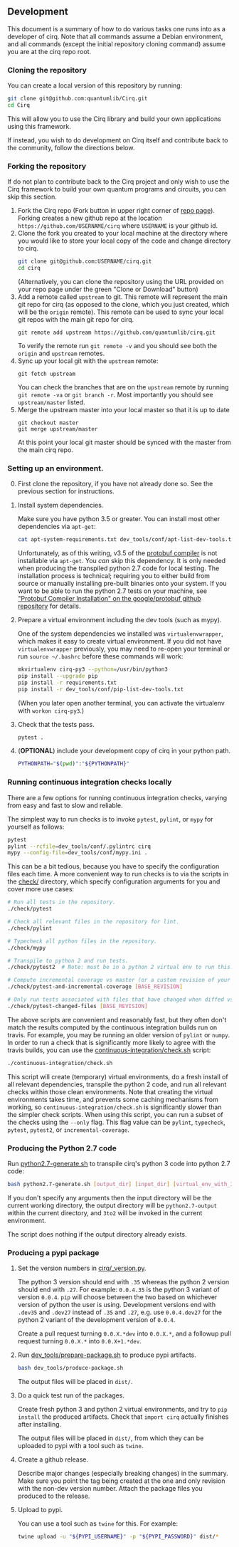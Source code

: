 ## Development

This document is a summary of how to do various tasks one runs into as a
developer of cirq.
Note that all commands assume a Debian environment, and all commands (except
the initial repository cloning command) assume you are at the cirq repo root.


### Cloning the repository

You can create a local version of this repository by running:

```bash
git clone git@github.com:quantumlib/Cirq.git
cd Cirq
```

This will allow you to use the Cirq library and build your own applications
using this framework.

If instead, you wish to do development on Cirq itself and contribute back to
the community, follow the directions below.

### Forking the repository

If do not plan to contribute back to the Cirq project and only wish to use
the Cirq framework to build your own quantum programs and circuits, you can
skip this section.

1. Fork the Cirq repo (Fork button in upper right corner of
[repo page](https://github.com/quantumlib/Cirq)).
Forking creates a new github repo at the location
```https://github.com/USERNAME/cirq``` where ```USERNAME``` is
your github id.
1. Clone the fork you created to your local machine at the directory
where you would like to store your local copy of the code and change directory
to cirq.
    ```bash
    git clone git@github.com:USERNAME/cirq.git
    cd cirq
    ```
    (Alternatively, you can clone the repository using the URL provided
    on your repo page under the green "Clone or Download" button)
1. Add a remote called ```upstream``` to git.  This remote will represent
the main git repo for cirq (as opposed to the clone, which you just
created, which will be the ```origin``` remote).  This remote can be used
to sync your local git repos with the main git repo for cirq.
    ```shell
    git remote add upstream https://github.com/quantumlib/cirq.git
    ```
    To verify the remote run ```git remote -v``` and you should see both
    the ```origin``` and ```upstream``` remotes.
1. Sync up your local git with the ```upstream``` remote:
    ```shell
    git fetch upstream
    ```
    You can check the branches that are on the ```upstream``` remote by
    running ```git remote -va``` or ```git branch -r```.
Most importantly you should see ```upstream/master``` listed.
1. Merge the upstream master into your local master so that
it is up to date
    ```shell
    git checkout master
    git merge upstream/master
    ```
    At this point your local git master should be synced with the master
    from the main cirq repo.


### Setting up an environment.

0. First clone the repository, if you have not already done so.
See the previous section for instructions.


1. Install system dependencies.

    Make sure you have python 3.5 or greater.
    You can install most other dependencies via `apt-get`:

    ```bash
    cat apt-system-requirements.txt dev_tools/conf/apt-list-dev-tools.txt | xargs sudo apt-get install --yes
    ```

    Unfortunately, as of this writing, v3.5 of the [protobuf compiler](https://github.com/google/protobuf) is not installable via `apt-get`.
    You *can* skip this dependency.
    It is only needed when producing the transpiled python 2.7 code for local testing.
    The installation process is technical; requiring you to either build from source or manually installing pre-built binaries onto your system.
    If you want to be able to run the python 2.7 tests on your machine, see ["Protobuf Compiler Installation" on the google/protobuf github repository](https://github.com/google/protobuf#protocol-compiler-installation) for details.


2. Prepare a virtual environment including the dev tools (such as mypy).

    One of the system dependencies we installed was `virtualenvwrapper`, which makes it easy to create virtual environment.
    If you did not have `virtualenvwrapper` previously, you may need to re-open your terminal or run `source ~/.bashrc` before these commands will work:

    ```bash
    mkvirtualenv cirq-py3 --python=/usr/bin/python3
    pip install --upgrade pip
    pip install -r requirements.txt
    pip install -r dev_tools/conf/pip-list-dev-tools.txt
    ```

    (When you later open another terminal, you can activate the virtualenv with `workon cirq-py3`.)

3. Check that the tests pass.

    ```bash
    pytest .
    ```

4. (**OPTIONAL**) include your development copy of cirq in your python path.

    ```bash
    PYTHONPATH="$(pwd)":"${PYTHONPATH}"
    ```


### Running continuous integration checks locally

There are a few options for running continuous integration checks, varying from easy and fast to slow and reliable.

The simplest way to run checks is to invoke `pytest`, `pylint`, or `mypy` for yourself as follows:

```bash
pytest
pylint --rcfile=dev_tools/conf/.pylintrc cirq
mypy --config-file=dev_tools/conf/mypy.ini .
```

This can be a bit tedious, because you have to specify the configuration files each time.
A more convenient way to run checks is to via the scripts in the [check/](/check) directory, which specify configuration arguments for you and cover more use cases:

```bash
# Run all tests in the repository.
./check/pytest

# Check all relevant files in the repository for lint.
./check/pylint

# Typecheck all python files in the repository.
./check/mypy

# Transpile to python 2 and run tests.
./check/pytest2  # Note: must be in a python 2 virtual env to run this.

# Compute incremental coverage vs master (or a custom revision of your choice).
./check/pytest-and-incremental-coverage [BASE_REVISION]

# Only run tests associated with files that have changed when diffed vs master (or a custom revision of your choice).
./check/pytest-changed-files [BASE_REVISION]
```

The above scripts are convenient and reasonably fast, but they often don't match the results computed by the continuous integration builds run on travis.
For example, you may be running an older version of `pylint` or `numpy`.
In order to run a check that is significantly more likely to agree with the travis builds, you can use the [continuous-integration/check.sh](/continuous-integration/check.sh) script:

```bash
./continuous-integration/check.sh
```

This script will create (temporary) virtual environments, do a fresh install of all relevant dependencies, transpile the python 2 code, and run all relevant checks within those clean environments.
Note that creating the virtual environments takes time, and prevents some caching mechanisms from working, so `continuous-integration/check.sh` is significantly slower than the simpler check scripts.
When using this script, you can run a subset of the checks using the ```--only``` flag.
This flag value can be `pylint`, `typecheck`, `pytest`, `pytest2`, or `incremental-coverage`.


### Producing the Python 2.7 code

Run [python2.7-generate.sh](/python2.7-generate.sh) to transpile cirq's python 3 code into python 2.7 code:

```bash
bash python2.7-generate.sh [output_dir] [input_dir] [virtual_env_with_3to2]
```

If you don't specify any arguments then the input directory will be the current
working directory, the output directory will be `python2.7-output` within the
current directory, and `3to2` will be invoked in the current environment.

The script does nothing if the output directory already exists. 


### Producing a pypi package

1. Set the version numbers in [cirq/_version.py](/cirq/_version.py).

    The python 3 version should end with `.35` whereas the python 2 version should end with `.27`.
    For example: `0.0.4.35` is the python 3 variant of version `0.0.4`.
    `pip` will choose between the two based on whichever version of python the user is using.
    Development versions end with `.dev35` and `.dev27` instead of `.35` and `.27`, e.g. use `0.0.4.dev27` for the python 2 variant of the development version of `0.0.4`.

    Create a pull request turning `0.0.X.*dev` into `0.0.X.*`, and a followup pull request turning `0.0.X.*` into `0.0.X+1.*dev`.

2. Run [dev_tools/prepare-package.sh](/dev_tools/produce-package.sh) to produce pypi artifacts.

    ```bash
    bash dev_tools/produce-package.sh
    ```

    The output files will be placed in `dist/`.

3. Do a quick test run of the packages.

    Create fresh python 3 and python 2 virtual environments, and try to `pip install` the produced artifacts.
    Check that `import cirq` actually finishes after installing.

    The output files will be placed in `dist/`, from which they can be uploaded to pypi with a tool such as `twine`.

4. Create a github release.

    Describe major changes (especially breaking changes) in the summary.
    Make sure you point the tag being created at the one and only revision with the non-dev version number.
    Attach the package files you produced to the release.

5. Upload to pypi.

    You can use a tool such as `twine` for this.
    For example:

    ```bash
    twine upload -u "${PYPI_USERNAME}" -p "${PYPI_PASSWORD}" dist/*
    ```
